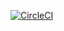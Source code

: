 [![CircleCI](https://dl.circleci.com/status-badge/img/circleci/EZi3RKBRoPuY7ECebsWypn/FnSq2CvB1Sn3K6bTyTz2ji/tree/main.svg?style=svg)](https://dl.circleci.com/status-badge/redirect/circleci/EZi3RKBRoPuY7ECebsWypn/FnSq2CvB1Sn3K6bTyTz2ji/tree/main)
